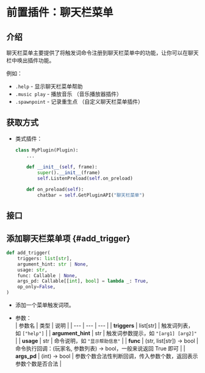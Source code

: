 # 前置插件：聊天栏菜单

## 介绍

聊天栏菜单主要提供了将触发词命令注册到聊天栏菜单中的功能，让你可以在聊天栏中唤出插件功能。

例如：
- `.help` - 显示聊天栏菜单帮助
- `.music play` - 播放音乐 （音乐播放器插件）
- `.spawnpoint` - 记录重生点 （自定义聊天栏菜单插件）

## 获取方式
- 类式插件：
    ```python
    class MyPlugin(Plugin):
        ...
        
        def __init__(self, frame):
            super().__init__(frame)
            self.ListenPreload(self.on_preload)

        def on_preload(self):
            chatbar = self.GetPluginAPI("聊天栏菜单")
    ```


## 接口

## 添加聊天栏菜单项 {#add_trigger}
```python
def add_trigger(
    triggers: list[str],
    argument_hint: str | None,
    usage: str,
    func: Callable | None,
    args_pd: Callable[[int], bool] = lambda _: True,
    op_only=False,
)
```
- 添加一个菜单触发词项。

- 参数：  
    | 参数名 | 类型 | 说明 |
    | --- | --- | --- |
    | **triggers** | list[str] | 触发词列表，如 `["help"]` |
    | **argument_hint** | str | 触发词参数提示，如 `"[arg1] [arg2]"` |
    | **usage** | str | 命令说明，如 `"显示帮助信息"` |
    | **func** | (str, list[str]) -> bool | 命令执行回调：(玩家名, 参数列表) -> bool，一般来说返回 True 即可 |
    | **args_pd** | (int) -> bool | 参数个数合法性判断回调，传入参数个数，返回表示参数个数是否合法 |
    